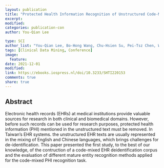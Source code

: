 ```yaml
---
layout: publication
title: "Protected Health Information Recognition of Unstructured Code-Mixed Electronic Health Records in Taiwan"
excerpt:
modified:
categories: publication-con
author: You-Qian Lee

type: SCI
author_list: "You-Qian Lee, Bo-Hong Wang, Chu-Hsien Su, Pei-Tsz Chen, Wu-Qing Lin, Chi-Shin Wu, Hong-Jie Dai"
tags: [Clinical Data Mining, Conference]
image:
  feature:
date: 2021-12-01
modified: 
link: https://ebooks.iospress.nl/doi/10.3233/SHTI220153
comments: true
share: true
---
```


## Abstract

Electronic health records (EHRs) at medical institutions provide valuable sources for research in both clinical and biomedical domains. However, before such records can be used for research purposes, protected health information (PHI) mentioned in the unstructured text must be removed. In Taiwan’s EHR systems. the unstructured EHR texts are usually represented in the mixing of English and Chinese languages, which brings challenges for de-identification. This paper presented the first study, to the best of our knowledge, of the contruction of a code-mixed EHR deidentification corpus and the evaluation of different mature entity recognition methods applied for the code-mixed PHI recognition task.

